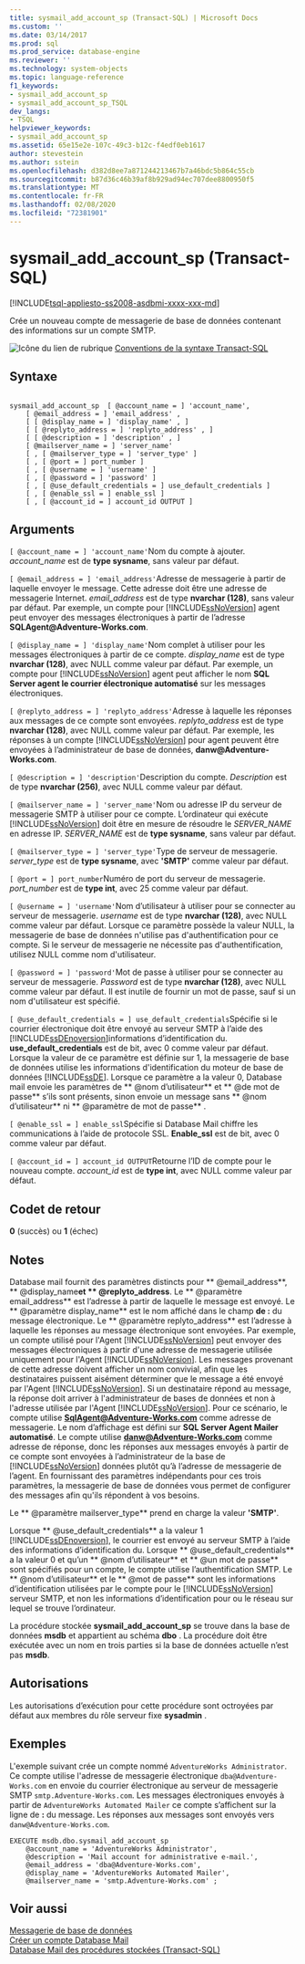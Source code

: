 ```yaml
---
title: sysmail_add_account_sp (Transact-SQL) | Microsoft Docs
ms.custom: ''
ms.date: 03/14/2017
ms.prod: sql
ms.prod_service: database-engine
ms.reviewer: ''
ms.technology: system-objects
ms.topic: language-reference
f1_keywords:
- sysmail_add_account_sp
- sysmail_add_account_sp_TSQL
dev_langs:
- TSQL
helpviewer_keywords:
- sysmail_add_account_sp
ms.assetid: 65e15e2e-107c-49c3-b12c-f4edf0eb1617
author: stevestein
ms.author: sstein
ms.openlocfilehash: d382d8ee7a871244213467b7a46bdc5b864c55cb
ms.sourcegitcommit: b87d36c46b39af8b929ad94ec707dee8800950f5
ms.translationtype: MT
ms.contentlocale: fr-FR
ms.lasthandoff: 02/08/2020
ms.locfileid: "72381901"
---
```

# <a name="sysmail_add_account_sp-transact-sql"></a>sysmail_add_account_sp (Transact-SQL)
[!INCLUDE[tsql-appliesto-ss2008-asdbmi-xxxx-xxx-md](../../includes/tsql-appliesto-ss2008-asdbmi-xxxx-xxx-md.md)]

  Crée un nouveau compte de messagerie de base de données contenant des informations sur un compte SMTP.  
  
 ![Icône du lien de rubrique](../../database-engine/configure-windows/media/topic-link.gif "Icône du lien de rubrique") [Conventions de la syntaxe Transact-SQL](../../t-sql/language-elements/transact-sql-syntax-conventions-transact-sql.md)  
  
## <a name="syntax"></a>Syntaxe  
  
```  
  
sysmail_add_account_sp  [ @account_name = ] 'account_name',  
    [ @email_address = ] 'email_address' ,  
    [ [ @display_name = ] 'display_name' , ]  
    [ [ @replyto_address = ] 'replyto_address' , ]  
    [ [ @description = ] 'description' , ]  
    [ @mailserver_name = ] 'server_name'   
    [ , [ @mailserver_type = ] 'server_type' ]  
    [ , [ @port = ] port_number ]  
    [ , [ @username = ] 'username' ]  
    [ , [ @password = ] 'password' ]  
    [ , [ @use_default_credentials = ] use_default_credentials ]  
    [ , [ @enable_ssl = ] enable_ssl ]  
    [ , [ @account_id = ] account_id OUTPUT ]  
```  
  
## <a name="arguments"></a>Arguments  
`[ @account_name = ] 'account_name'`Nom du compte à ajouter. *account_name* est de **type sysname**, sans valeur par défaut.  
  
`[ @email_address = ] 'email_address'`Adresse de messagerie à partir de laquelle envoyer le message. Cette adresse doit être une adresse de messagerie Internet. *email_address* est de type **nvarchar (128)**, sans valeur par défaut. Par exemple, un compte pour [!INCLUDE[ssNoVersion](../../includes/ssnoversion-md.md)] agent peut envoyer des messages électroniques à partir de l’adresse **SQLAgent\@Adventure-Works.com**.  
  
`[ @display_name = ] 'display_name'`Nom complet à utiliser pour les messages électroniques à partir de ce compte. *display_name* est de type **nvarchar (128)**, avec NULL comme valeur par défaut. Par exemple, un compte pour [!INCLUDE[ssNoVersion](../../includes/ssnoversion-md.md)] agent peut afficher le nom **SQL Server agent le courrier électronique automatisé** sur les messages électroniques.  
  
`[ @replyto_address = ] 'replyto_address'`Adresse à laquelle les réponses aux messages de ce compte sont envoyées. *replyto_address* est de type **nvarchar (128)**, avec NULL comme valeur par défaut. Par exemple, les réponses à un compte [!INCLUDE[ssNoVersion](../../includes/ssnoversion-md.md)] pour agent peuvent être envoyées à l’administrateur de base de données, **danw\@Adventure-Works.com**.  
  
`[ @description = ] 'description'`Description du compte. *Description* est de type **nvarchar (256)**, avec NULL comme valeur par défaut.  
  
`[ @mailserver_name = ] 'server_name'`Nom ou adresse IP du serveur de messagerie SMTP à utiliser pour ce compte. L’ordinateur qui exécute [!INCLUDE[ssNoVersion](../../includes/ssnoversion-md.md)] doit être en mesure de résoudre le *SERVER_NAME* en adresse IP. *SERVER_NAME* est de **type sysname**, sans valeur par défaut.  
  
`[ @mailserver_type = ] 'server_type'`Type de serveur de messagerie. *server_type* est de **type sysname**, avec **'SMTP'** comme valeur par défaut.  
  
`[ @port = ] port_number`Numéro de port du serveur de messagerie. *port_number* est de **type int**, avec 25 comme valeur par défaut.  
  
`[ @username = ] 'username'`Nom d’utilisateur à utiliser pour se connecter au serveur de messagerie. *username* est de type **nvarchar (128)**, avec NULL comme valeur par défaut. Lorsque ce paramètre possède la valeur NULL, la messagerie de base de données n'utilise pas d'authentification pour ce compte. Si le serveur de messagerie ne nécessite pas d'authentification, utilisez NULL comme nom d'utilisateur.  
  
`[ @password = ] 'password'`Mot de passe à utiliser pour se connecter au serveur de messagerie. *Password* est de type **nvarchar (128)**, avec NULL comme valeur par défaut. Il est inutile de fournir un mot de passe, sauf si un nom d'utilisateur est spécifié.  
  
`[ @use_default_credentials = ] use_default_credentials`Spécifie si le courrier électronique doit être envoyé au serveur SMTP à l’aide des [!INCLUDE[ssDEnoversion](../../includes/ssdenoversion-md.md)]informations d’identification du. **use_default_credentials** est de bit, avec 0 comme valeur par défaut. Lorsque la valeur de ce paramètre est définie sur 1, la messagerie de base de données utilise les informations d'identification du moteur de base de données [!INCLUDE[ssDE](../../includes/ssde-md.md)]. Lorsque ce paramètre a la valeur 0, Database mail envoie les paramètres de ** \@nom d’utilisateur** et ** \@de mot de passe** s’ils sont présents, sinon envoie un message sans ** \@nom d’utilisateur** ni ** \@paramètre de mot de passe** .  
  
`[ @enable_ssl = ] enable_ssl`Spécifie si Database Mail chiffre les communications à l’aide de protocole SSL. **Enable_ssl** est de bit, avec 0 comme valeur par défaut.  
  
`[ @account_id = ] account_id OUTPUT`Retourne l’ID de compte pour le nouveau compte. *account_id* est de **type int**, avec NULL comme valeur par défaut.  
  
## <a name="return-code-values"></a>Codet de retour  
 **0** (succès) ou **1** (échec)  
  
## <a name="remarks"></a>Notes  
 Database mail fournit des paramètres distincts pour ** \@email_address**, ** \@display_name**et ** \@replyto_address**. Le ** \@paramètre email_address** est l’adresse à partir de laquelle le message est envoyé. Le ** \@paramètre display_name** est le nom affiché dans le champ **de :** du message électronique. Le ** \@paramètre replyto_address** est l’adresse à laquelle les réponses au message électronique sont envoyées. Par exemple, un compte utilisé pour l'Agent [!INCLUDE[ssNoVersion](../../includes/ssnoversion-md.md)] peut envoyer des messages électroniques à partir d'une adresse de messagerie utilisée uniquement pour l'Agent [!INCLUDE[ssNoVersion](../../includes/ssnoversion-md.md)]. Les messages provenant de cette adresse doivent afficher un nom convivial, afin que les destinataires puissent aisément déterminer que le message a été envoyé par l'Agent [!INCLUDE[ssNoVersion](../../includes/ssnoversion-md.md)]. Si un destinataire répond au message, la réponse doit arriver à l'administrateur de bases de données et non à l'adresse utilisée par l'Agent [!INCLUDE[ssNoVersion](../../includes/ssnoversion-md.md)]. Pour ce scénario, le compte utilise **SqlAgent@Adventure-Works.com** comme adresse de messagerie. Le nom d’affichage est défini sur **SQL Server Agent Mailer automatisé**. Le compte utilise **danw@Adventure-Works.com** comme adresse de réponse, donc les réponses aux messages envoyés à partir de ce compte sont envoyées à l’administrateur de la base de [!INCLUDE[ssNoVersion](../../includes/ssnoversion-md.md)] données plutôt qu’à l’adresse de messagerie de l’agent. En fournissant des paramètres indépendants pour ces trois paramètres, la messagerie de base de données vous permet de configurer des messages afin qu'ils répondent à vos besoins.  
  
 Le ** \@paramètre mailserver_type** prend en charge la valeur **'SMTP'**.  
  
 Lorsque ** \@use_default_credentials** a la valeur 1 [!INCLUDE[ssDEnoversion](../../includes/ssdenoversion-md.md)], le courrier est envoyé au serveur SMTP à l’aide des informations d’identification du. Lorsque ** \@use_default_credentials** a la valeur 0 et qu’un ** \@nom d’utilisateur** et ** \@un mot de passe** sont spécifiés pour un compte, le compte utilise l’authentification SMTP. Le ** \@nom d’utilisateur** et le ** \@mot de passe** sont les informations d’identification utilisées par le compte pour le [!INCLUDE[ssNoVersion](../../includes/ssnoversion-md.md)] serveur SMTP, et non les informations d’identification pour ou le réseau sur lequel se trouve l’ordinateur.  
  
 La procédure stockée **sysmail_add_account_sp** se trouve dans la base de données **msdb** et appartient au schéma **dbo** . La procédure doit être exécutée avec un nom en trois parties si la base de données actuelle n’est pas **msdb**.  
  
## <a name="permissions"></a>Autorisations  
 Les autorisations d’exécution pour cette procédure sont octroyées par défaut aux membres du rôle serveur fixe **sysadmin** .  
  
## <a name="examples"></a>Exemples  
 L'exemple suivant crée un compte nommé `AdventureWorks Administrator`. Ce compte utilise l'adresse de messagerie électronique `dba@Adventure-Works.com` en envoie du courrier électronique au serveur de messagerie SMTP `smtp.Adventure-Works.com`. Les messages électroniques envoyés à partir de `AdventureWorks Automated Mailer` ce compte s’affichent sur la ligne de **:** du message. Les réponses aux messages sont envoyés vers `danw@Adventure-Works.com`.  
  
```  
EXECUTE msdb.dbo.sysmail_add_account_sp  
    @account_name = 'AdventureWorks Administrator',  
    @description = 'Mail account for administrative e-mail.',  
    @email_address = 'dba@Adventure-Works.com',  
    @display_name = 'AdventureWorks Automated Mailer',  
    @mailserver_name = 'smtp.Adventure-Works.com' ;  
```  
  
## <a name="see-also"></a>Voir aussi  
 [Messagerie de base de données](../../relational-databases/database-mail/database-mail.md)   
 [Créer un compte Database Mail](../../relational-databases/database-mail/create-a-database-mail-account.md)   
 [Database Mail des procédures stockées &#40;Transact-SQL&#41;](../../relational-databases/system-stored-procedures/database-mail-stored-procedures-transact-sql.md)  
  
  
